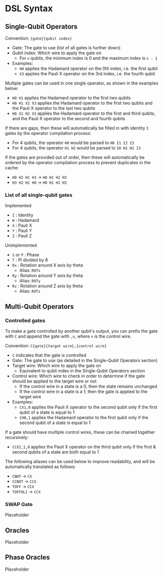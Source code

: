 # DSL Syntax

## Single-Qubit Operators
Convention: `{gate}{qubit index}`
- Gate: The gate to use (list of all gates is further down)
- Qubit index: Which wire to apply the gate on
	- For `n` qubits, the minimum index is 0 and the maximum index is `n - 1`
- Examples: 
	- `H0` applies the Hadamard operator on the 0th index, i.e. the first qubit
	- `X3` applies the Pauli X operator on the 3rd index, i.e. the fourth qubit

Multiple gates can be used in one single operator, as shown in the examples below:
- `H0 H1` applies the Hadamard operator to the first two qubits
- `H0 H1 X2 X3` applies the Hadamard operator to the first two qubits and the Pauli X operator to the last two qubits
- `H0 X1 H2 X3` applies the Hadamard operator to the first and third qubits, and the Pauli X operator to the second and fourth qubits

If there are gaps, then these will automatically be filled in with identity `I` gates by the operator compilation process:
- For 4 qubits, the operator `H0` would be parsed to `H0 I1 I2 I3`
- For 4 qubits, the operator `H1 H2` would be parsed to `I0 H1 H2 I3`

If the gates are provided out of order, then these will automatically be ordered by the operator compilation process to prevent duplicates in the cache:
- `H0 H2 H1 H3` → `H0 H1 H2 H3`
- `H3 H2 H1 H0` → `H0 H1 H2 H3`

### List of all single-qubit gates
Implemented
- `I` : Identity
- `H` : Hadamard
- `X` : Pauli X
- `Y` : Pauli Y
- `Z` : Pauli Z

Unimplemented
- `S` or `P` : Phase
- `T` : Pi divided by 8
- `Rx` : Rotation around X axis by theta
	- Alias: `ROTx`
- `Ry` : Rotation around Y axis by theta
	- Alias: `ROTy`
- `Rz` : Rotation around Z axis by theta
	- Alias: `ROTz`

## Multi-Qubit Operators
### Controlled gates
To make a gate controlled by another qubit's output, you can prefix the gate with `C` and append the gate with `,n`, where `n` is the control wire.

Convention: `C{gate}{target wire},{control wire}`
- `C` indicates that the gate is controlled
- Gate: The gate to use (as detailed in the Single-Qubit Operators section)
- Target wire: Which wire to apply the gate on
	- Equivalent to qubit index in the Single-Qubit Operators section
- Control wire: Which wire to check in order to determine if the gate should be applied to the target wire or not
	- If the control wire in a state is a 0, then the state remains unchanged
	- If the control wire in a state is a 1, then the gate is applied to the target wire
- Examples:
	- `CX1,0` applies the Pauli X operator to the second qubit only if the first qubit of a state is equal to 1
	- `CH0,1` applies the Hadamard operator to the first qubit only if the second qubit of a state is equal to 1

If a gate should have multiple control wires, these can be chained together recursively:
- `CCX2,1,0` applies the Pauli X operator on the third qubit only if the first & second qubits of a state are both equal to 1

The following aliases can be used below to improve readability, and will be automatically translated as follows:
- `CNOT` → `CX`
- `CCNOT` → `CCX`
- `TOFF` → `CCX`
- `TOFFOLI` → `CCX`

### SWAP Gate
Placeholder
## Oracles
Placeholder
## Phase Oracles
Placeholder

